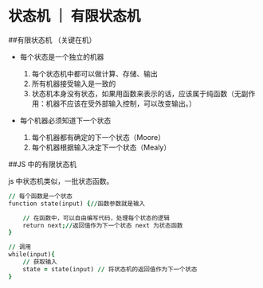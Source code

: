 # 状态机 ｜ 有限状态机

##有限状态机 （关键在机）

* 每个状态是一个独立的机器
    
    1. 每个状态机中都可以做计算、存储、输出
    2. 所有机器接受输入是一致的
    3. 状态机本身没有状态，如果用函数来表示的话，应该属于纯函数（无副作用：机器不应该在受外部输入控制，可以改变输出。）
    
* 每个机器必须知道下一个状态

    1. 每个机器都有确定的下一个状态（Moore）
    2. 每个机器根据输入决定下一个状态（Mealy）


##JS 中的有限状态机

js 中状态机类似，一批状态函数。
```j
// 每个函数是一个状态
function state(input) {//函数参数就是输入

    // 在函数中，可以自由编写代码，处理每个状态的逻辑
    return next;//返回值作为下一个状态 next 为状态函数
}

// 调用
while(input){
    // 获取输入
    state = state(input) // 将状态机的返回值作为下一个状态
}

```

    